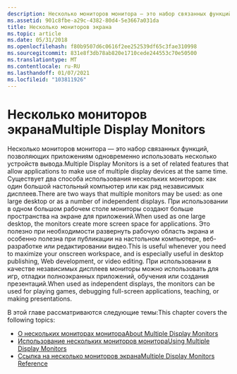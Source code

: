 ```yaml
---
description: Несколько мониторов монитора — это набор связанных функций, позволяющих приложениям одновременно использовать несколько устройств вывода.
ms.assetid: 901c8fbe-a29c-4382-80d4-5e3667a031da
title: Несколько мониторов экрана
ms.topic: article
ms.date: 05/31/2018
ms.openlocfilehash: f80b9507d6c0616f2ee252539df65c3fae310998
ms.sourcegitcommit: 831e8f3db78ab820e1710cede244553c70e50500
ms.translationtype: MT
ms.contentlocale: ru-RU
ms.lasthandoff: 01/07/2021
ms.locfileid: "103811926"
---
```

# <a name="multiple-display-monitors"></a><span data-ttu-id="8b62b-103">Несколько мониторов экрана</span><span class="sxs-lookup"><span data-stu-id="8b62b-103">Multiple Display Monitors</span></span>

<span data-ttu-id="8b62b-104">Несколько мониторов монитора — это набор связанных функций, позволяющих приложениям одновременно использовать несколько устройств вывода.</span><span class="sxs-lookup"><span data-stu-id="8b62b-104">Multiple Display Monitors is a set of related features that allow applications to make use of multiple display devices at the same time.</span></span> <span data-ttu-id="8b62b-105">Существует два способа использования нескольких мониторов: как один большой настольный компьютер или как ряд независимых дисплеев.</span><span class="sxs-lookup"><span data-stu-id="8b62b-105">There are two ways that multiple monitors may be used: as one large desktop or as a number of independent displays.</span></span> <span data-ttu-id="8b62b-106">При использовании в одном большом рабочем столе мониторы создают больше пространства на экране для приложений.</span><span class="sxs-lookup"><span data-stu-id="8b62b-106">When used as one large desktop, the monitors create more screen space for applications.</span></span> <span data-ttu-id="8b62b-107">Это полезно при необходимости развернуть рабочую область экрана и особенно полезна при публикации на настольном компьютере, веб-разработке или редактировании видео.</span><span class="sxs-lookup"><span data-stu-id="8b62b-107">This is useful whenever you need to maximize your onscreen workspace, and is especially useful in desktop publishing, Web development, or video editing.</span></span> <span data-ttu-id="8b62b-108">При использовании в качестве независимых дисплеев мониторы можно использовать для игр, отладки полноэкранных приложений, обучения или создания презентаций.</span><span class="sxs-lookup"><span data-stu-id="8b62b-108">When used as independent displays, the monitors can be used for playing games, debugging full-screen applications, teaching, or making presentations.</span></span>

<span data-ttu-id="8b62b-109">В этой главе рассматриваются следующие темы:</span><span class="sxs-lookup"><span data-stu-id="8b62b-109">This chapter covers the following topics:</span></span>

-   [<span data-ttu-id="8b62b-110">О нескольких мониторах монитора</span><span class="sxs-lookup"><span data-stu-id="8b62b-110">About Multiple Display Monitors</span></span>](about-multiple-display-monitors.md)
-   [<span data-ttu-id="8b62b-111">Использование нескольких мониторов монитора</span><span class="sxs-lookup"><span data-stu-id="8b62b-111">Using Multiple Display Monitors</span></span>](using-multiple-display-monitors.md)
-   [<span data-ttu-id="8b62b-112">Ссылка на несколько мониторов экрана</span><span class="sxs-lookup"><span data-stu-id="8b62b-112">Multiple Display Monitors Reference</span></span>](multiple-display-monitors-reference.md)

 

 



